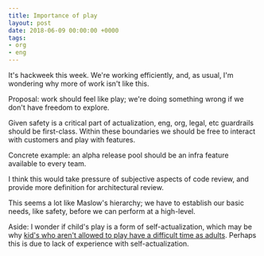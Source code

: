 ```yaml
---
title: Importance of play
layout: post
date: 2018-06-09 00:00:00 +0000
tags:
- org
- eng
---
```

It's hackweek this week. We're working efficiently, and, as usual, I'm wondering why more of work isn't like this.  
  
Proposal: work should feel like play; we're doing something wrong if we don't have freedom to explore.

Given safety is a critical part of actualization, eng, org, legal, etc guardrails should be first-class. Within these boundaries we should be free to interact with customers and play with features. 

Concrete example: an alpha release pool should be an infra feature available to every team.  
  
I think this would take pressure of subjective aspects of code review, and provide more definition for architectural review.  
  
This seems a lot like Maslow's hierarchy; we have to establish our basic needs, like safety, before we can perform at a high-level.  
  
Aside: I wonder if child's play is a form of self-actualization, which may be why [kid's who aren't allowed to play have a difficult time as adults](https://www.theatlantic.com/health/archive/2011/10/all-work-and-no-play-why-your-kids-are-more-anxious-depressed/246422/ "Atlantic article on research regarding free play"). Perhaps this is due to lack of experience with self-actualization.